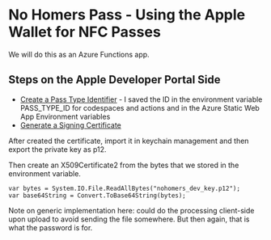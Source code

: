 # No Homers Pass - Using the Apple Wallet for NFC Passes
We will do this as an Azure Functions app.

## Steps on the Apple Developer Portal Side

 - [Create a Pass Type Identifier](https://developer.apple.com/documentation/walletpasses/building-a-pass) - I saved the ID in the environment variable PASS_TYPE_ID for codespaces and actions and in the Azure Static Web App Environment variables
 - [Generate a Signing Certificate](https://developer.apple.com/documentation/walletpasses/building-a-pass#Generate-a-Signing-Certificate)

 After created the certificate, import it in keychain management and then export the private key as p12.

 Then create an X509Certificate2 from the bytes that we stored in the environment variable.

    var bytes = System.IO.File.ReadAllBytes("nohomers_dev_key.p12");
    var base64String = Convert.ToBase64String(bytes);

Note on generic implementation here: could do the processing client-side upon upload to avoid sending the file somewhere. But then again, that is what the password is for.

